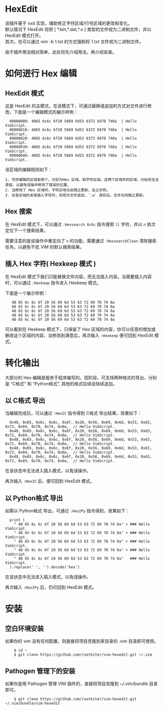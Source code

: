 # HexEdit

该插件基于 xxd 实现，辅助修正字符区域/行号区域的更改和变化。  
默认情况下 HexEdit 将把 [ \*.bin,\*.dat,\*.o ] 类型的文件视为二进制文件，并以 HexEdit 模式打开。   
其次，也可以通过  vim -b 1.txt 的方式强制将 1.txt 文件视为二进制文件。

由于插件用法相对简单，此处将先介绍用法，再介绍安装。

# 如何进行 Hex 编辑

## HexEdit 模式

这是 HexEdit 的主模式，在该模式下，可通过替换或追加的方式对文件进行修改。下面是一个编辑模式的展示样例：  

```
  00000000: 4865 6c6c 6f20 5669 6d53 6372 6970 740a  | Hello VimScript.  
  00000010: 4865 6c6c 6f20 5669 6d53 6372 6970 740a  | Hello VimScript.  
  00000020: 4865 6c6c 6f20 5669 6d53 6372 6970 740a  | Hello VimScript.  
  00000030: 4865 6c6c 6f20 5669 6d53 6372 6970 740a  | Hello VimScript.  
  00000040: 4865 6c6c 6f20 5669 6d53 6372 6970 740a  | Hello VimScript.  
```

该区域的编辑规则如下：

    1. 可供编辑的区域有两个，分别为Hex 区域，和字符区域。这两个区域外的区域，光标将无法停留，以避免误操作修改了错误的位置。  
    2. 当修改了 Hex 区域时，字符区域也会随之更新，反之亦然。  
    3. 在各区域的末尾插入字符时，将视为文件追加，`:w` 保存后，文件也将随之更新。  


## Hex 搜索

在 HexEdit 模式下，可以通过 `:Hexsearch 6c6c` 指令搜索 `ll` 字符，并以 `n` 依次定位下一个搜索结果。

需要注意的是该操作中重定向了 `n` 的功能，需要通过 `:HexsearchClean` 清除搜索任务。以避免干扰 VIM 的默认搜索结果。

## 插入 Hex 字符( Hexkeep 模式 )

在 HexEdit 模式下我们只能替换文件内容，而无法插入内容。当需要插入内容时，可以通过 `:Hexkeep` 指令进入 Hexkeep 模式。   

下面是一个展示样例：

```
   48 65 6c 6c 6f 20 56 69 6d 53 63 72 69 70 74 0a  
   48 65 6c 6c 6f 20 56 69 6d 53 63 72 69 70 74 0a  
   48 65 6c 6c 6f 20 56 69 6d 53 63 72 69 70 74 0a  
   48 65 6c 6c 6f 20 56 69 6d 53 63 72 69 70 74 0a  
   48 65 6c 6c 6f 20 56 69 6d 53 63 72 69 70 74 0a  
```

可以看到在 Hexkeep 模式下，只保留了 Hex 区域的内容，你可以任意的增加或删改这个区域的内容，当修改到满意后，再次输入 `:Hexkeep` 便可回到 HexEdit 模式。

# 转化输出

大部分的 Hex 编辑是服务于程序编写的。现阶段，可支持两种格式的导出，分别是 “C格式” 和 “Python格式”, 其他的格式后续会陆续追加。

## 以 C格式 导出

当编辑完成后，可以通过 `:Hex2C` 指令得到 C格式 导出结果，效果如下：

```
  0x48, 0x65, 0x6c, 0x6c, 0x6f, 0x20, 0x56, 0x69, 0x6d, 0x53, 0x63, 0x72, 0x69, 0x70, 0x74, 0x0a,  // Hello VimScript.  
  0x48, 0x65, 0x6c, 0x6c, 0x6f, 0x20, 0x56, 0x69, 0x6d, 0x53, 0x63, 0x72, 0x69, 0x70, 0x74, 0x0a,  // Hello VimScript.  
  0x48, 0x65, 0x6c, 0x6c, 0x6f, 0x20, 0x56, 0x69, 0x6d, 0x53, 0x63, 0x72, 0x69, 0x70, 0x74, 0x0a,  // Hello VimScript.  
  0x48, 0x65, 0x6c, 0x6c, 0x6f, 0x20, 0x56, 0x69, 0x6d, 0x53, 0x63, 0x72, 0x69, 0x70, 0x74, 0x0a,  // Hello VimScript.  
  0x48, 0x65, 0x6c, 0x6c, 0x6f, 0x20, 0x56, 0x69, 0x6d, 0x53, 0x63, 0x72, 0x69, 0x70, 0x74, 0x0a,  // Hello VimScript.  
```

在该状态中无法进入插入模式，以免误操作。

再次输入 `:Hex2C` 后，便可回到 HexEdit 模式。

## 以 Python格式 导出

如需以 Python格式 导出，可通过 `:Hex2Py` 指令得到，效果如下：

```
  print (  
    " 48 65 6c 6c 6f 20 56 69 6d 53 63 72 69 70 74 0a" + ### Hello VimScript.  
    " 48 65 6c 6c 6f 20 56 69 6d 53 63 72 69 70 74 0a" + ### Hello VimScript.  
    " 48 65 6c 6c 6f 20 56 69 6d 53 63 72 69 70 74 0a" + ### Hello VimScript.  
    " 48 65 6c 6c 6f 20 56 69 6d 53 63 72 69 70 74 0a" + ### Hello VimScript.  
    " 48 65 6c 6c 6f 20 56 69 6d 53 63 72 69 70 74 0a"   ### Hello VimScript.  
  ).replace(' ', '').decode('hex')
```

在该状态中无法进入插入模式，以免误操作。

再次输入 `:Hex2Py` 后，仍可回到 HexEdit 模式。

# 安装

## 空白环境安装

如果你的 vim 没有任何配置，则直接将项目克隆到家目录的 .vim 目录即可使用。

```
    $ cd ~  
    $ git clone https://github.com/rootkiter/vim-hexedit.git ~/.vim
```

## Pathogen 管理下的安装

如果你是用 Pathogen 管理 VIM 插件的，直接将项目克隆到 ~/.vim/bundle 目录即可。

```
    $ git clone https://github.com/rootkiter/vim-hexedit.git ~/.vim/bundle/vim-hexedit
```
